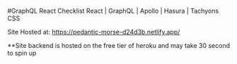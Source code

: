 #GraphQL React Checklist
React | GraphQL | Apollo | Hasura | Tachyons CSS

Site Hosted at: https://pedantic-morse-d24d3b.netlify.app/

\*\*Site backend is hosted on the free tier of heroku and may take 30 second to spin up
